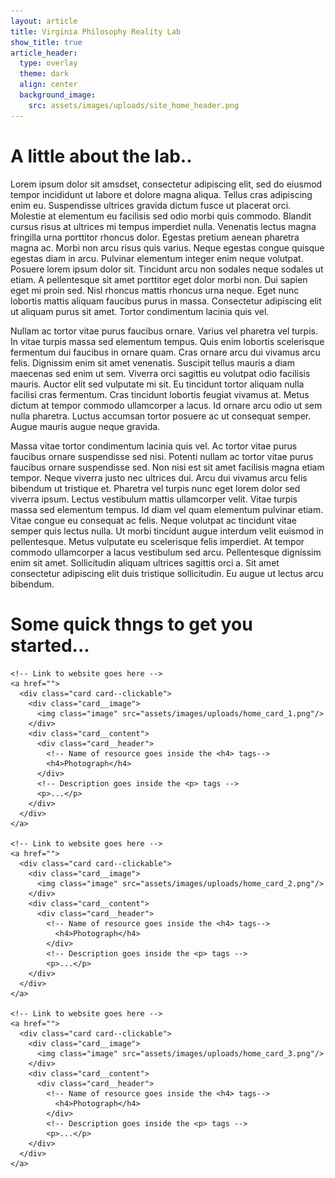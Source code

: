 ```yaml
---
layout: article
title: Virginia Philosophy Reality Lab
show_title: true
article_header:
  type: overlay
  theme: dark
  align: center
  background_image:
    src: assets/images/uploads/site_home_header.png
---
```



# A little about the lab..

Lorem ipsum dolor sit amsdset, consectetur adipiscing elit, sed do eiusmod tempor incididunt ut labore et dolore magna aliqua. Tellus cras adipiscing enim eu. Suspendisse ultrices gravida dictum fusce ut placerat orci. Molestie at elementum eu facilisis sed odio morbi quis commodo. Blandit cursus risus at ultrices mi tempus imperdiet nulla. Venenatis lectus magna fringilla urna porttitor rhoncus dolor. Egestas pretium aenean pharetra magna ac. Morbi non arcu risus quis varius. Neque egestas congue quisque egestas diam in arcu. Pulvinar elementum integer enim neque volutpat. Posuere lorem ipsum dolor sit. Tincidunt arcu non sodales neque sodales ut etiam. A pellentesque sit amet porttitor eget dolor morbi non. Dui sapien eget mi proin sed. Nisl rhoncus mattis rhoncus urna neque. Eget nunc lobortis mattis aliquam faucibus purus in massa. Consectetur adipiscing elit ut aliquam purus sit amet. Tortor condimentum lacinia quis vel.

Nullam ac tortor vitae purus faucibus ornare. Varius vel pharetra vel turpis. In vitae turpis massa sed elementum tempus. Quis enim lobortis scelerisque fermentum dui faucibus in ornare quam. Cras ornare arcu dui vivamus arcu felis. Dignissim enim sit amet venenatis. Suscipit tellus mauris a diam maecenas sed enim ut sem. Viverra orci sagittis eu volutpat odio facilisis mauris. Auctor elit sed vulputate mi sit. Eu tincidunt tortor aliquam nulla facilisi cras fermentum. Cras tincidunt lobortis feugiat vivamus at. Metus dictum at tempor commodo ullamcorper a lacus. Id ornare arcu odio ut sem nulla pharetra. Luctus accumsan tortor posuere ac ut consequat semper. Augue mauris augue neque gravida.

Massa vitae tortor condimentum lacinia quis vel. Ac tortor vitae purus faucibus ornare suspendisse sed nisi. Potenti nullam ac tortor vitae purus faucibus ornare suspendisse sed. Non nisi est sit amet facilisis magna etiam tempor. Neque viverra justo nec ultrices dui. Arcu dui vivamus arcu felis bibendum ut tristique et. Pharetra vel turpis nunc eget lorem dolor sed viverra ipsum. Lectus vestibulum mattis ullamcorper velit. Vitae turpis massa sed elementum tempus. Id diam vel quam elementum pulvinar etiam. Vitae congue eu consequat ac felis. Neque volutpat ac tincidunt vitae semper quis lectus nulla. Ut morbi tincidunt augue interdum velit euismod in pellentesque. Metus vulputate eu scelerisque felis imperdiet. At tempor commodo ullamcorper a lacus vestibulum sed arcu. Pellentesque dignissim enim sit amet. Sollicitudin aliquam ultrices sagittis orci a. Sit amet consectetur adipiscing elit duis tristique sollicitudin. Eu augue ut lectus arcu bibendum.

# Some quick thngs to get you started...

<!-- Do not delete -->

<div class="flex-brandon">

    <!-- Link to website goes here -->
    <a href="">
      <div class="card card--clickable">
        <div class="card__image">
          <img class="image" src="assets/images/uploads/home_card_1.png"/>
        </div>
        <div class="card__content">
          <div class="card__header">
            <!-- Name of resource goes inside the <h4> tags-->
            <h4>Photograph</h4>
          </div>
          <!-- Description goes inside the <p> tags -->
          <p>...</p>
        </div>
      </div>
    </a>

    <!-- Link to website goes here -->
    <a href="">
      <div class="card card--clickable">
        <div class="card__image">
          <img class="image" src="assets/images/uploads/home_card_2.png"/>
        </div>
        <div class="card__content">
          <div class="card__header">
            <!-- Name of resource goes inside the <h4> tags-->
              <h4>Photograph</h4>
            </div>
            <!-- Description goes inside the <p> tags -->
            <p>...</p>
        </div>
      </div>
    </a>

    <!-- Link to website goes here -->
    <a href="">
      <div class="card card--clickable">
        <div class="card__image">
          <img class="image" src="assets/images/uploads/home_card_3.png"/>
        </div>
        <div class="card__content">
          <div class="card__header">
            <!-- Name of resource goes inside the <h4> tags-->
              <h4>Photograph</h4>
            </div>
            <!-- Description goes inside the <p> tags -->
            <p>...</p>
        </div>
      </div>
    </a>
</div>



